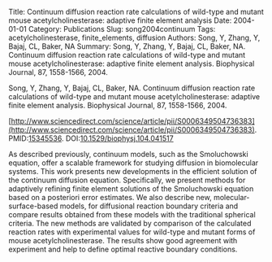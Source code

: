 Title: Continuum diffusion reaction rate calculations of wild-type and mutant mouse acetylcholinesterase: adaptive finite element analysis
Date: 2004-01-01
Category: Publications
Slug: song2004continuum
Tags: acetylcholinesterase, finite_elements, diffusion
Authors: Song, Y, Zhang, Y, Bajaj, CL, Baker, NA
Summary: Song, Y, Zhang, Y, Bajaj, CL, Baker, NA. Continuum diffusion reaction rate calculations of wild-type and mutant mouse acetylcholinesterase: adaptive finite element analysis. Biophysical Journal, 87, 1558-1566, 2004. 

Song, Y, Zhang, Y, Bajaj, CL, Baker, NA. Continuum diffusion reaction rate calculations of wild-type and mutant mouse acetylcholinesterase: adaptive finite element analysis. Biophysical Journal, 87, 1558-1566, 2004. 

[http://www.sciencedirect.com/science/article/pii/S0006349504736383](http://www.sciencedirect.com/science/article/pii/S0006349504736383). PMID:[15345536](http://www.ncbi.nlm.nih.gov/pubmed/15345536). DOI:[10.1529/biophysj.104.041517](http://dx.doi.org/10.1529/biophysj.104.041517)

As described previously, continuum models, such as the Smoluchowski equation, offer a scalable framework for studying diffusion in biomolecular systems. This work presents new developments in the efficient solution of the continuum diffusion equation. Specifically, we present methods for adaptively refining finite element solutions of the Smoluchowski equation based on a posteriori error estimates. We also describe new, molecular-surface-based models, for diffusional reaction boundary criteria and compare results obtained from these models with the traditional spherical criteria. The new methods are validated by comparison of the calculated reaction rates with experimental values for wild-type and mutant forms of mouse acetylcholinesterase. The results show good agreement with experiment and help to define optimal reactive boundary conditions.
